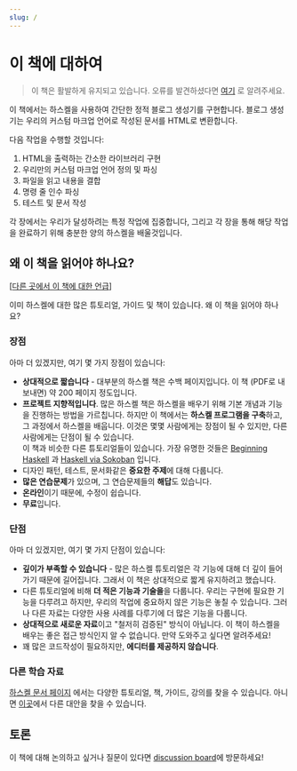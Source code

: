 ```yaml
---
slug: /
---
```


# 이 책에 대하여

> 이 책은 활발하게 유지되고 있습니다. 오류를 발견하셨다면 [여기](https://github.com/soupi/learn-haskell-blog-generator/issues) 로 알려주세요.

<!--
<div style="text-align: center">
  <img src="book-logo-transparent.png" alt="book logo" style="max-width: 40%">
</div>
-->

이 책에서는 하스켈을 사용하여 간단한 정적 블로그 생성기를 구현합니다.
블로그 생성기는 우리의 커스텀 마크업 언어로 작성된 문서를 HTML로 변환합니다.

다음 작업을 수행할 것입니다:

1. HTML을 출력하는 간소한 라이브러리 구현
2. 우리만의 커스텀 마크업 언어 정의 및 파싱
3. 파일을 읽고 내용을 결합
4. 명령 줄 인수 파싱
5. 테스트 및 문서 작성

각 장에서는 우리가 달성하려는 특정 작업에 집중합니다,
그리고 각 장을 통해 해당 작업을 완료하기 위해 충분한 양의 하스켈을 배울것입니다.

## 왜 이 책을 읽어야 하나요?

[[다른 곳에서 이 책에 대한 언급](https://github.com/soupi/learn-haskell-blog-generator/discussions/67)]

이미 하스켈에 대한 많은 튜토리얼, 가이드 및 책이 있습니다. 왜 이 책을 읽어야 하나요?

### 장점

아마 더 있겠지만, 여기 몇 가지 장점이 있습니다:

- **상대적으로 짧습니다** - 대부분의 하스켈 책은 수백 페이지입니다.
  이 책 (PDF로 내보내면) 약 200 페이지 정도입니다.
- **프로젝트 지향적입니다**. 많은 하스켈 책은 하스켈을 배우기 위해 기본 개념과 기능을 진행하는 방법을 가르칩니다.
  하지만 이 책에서는 **하스켈 프로그램을 구축**하고, 그 과정에서 하스켈을 배웁니다.
  이것은 몇몇 사람에게는 장점이 될 수 있지만, 다른 사람에게는 단점이 될 수 있습니다.<br/>
  이 책과 비슷한 다른 튜토리얼들이 있습니다. 가장 유명한 것들은
  [Beginning Haskell](https://www.apress.com/gp/book/9781430262510#otherversion=9781430262503)
  과 [Haskell via Sokoban](https://haskell-via-sokoban.nomeata.de/) 입니다.
- 디자인 패턴, 테스트, 문서화같은 **중요한 주제**에 대해 다룹니다.
- **많은 연습문제**가 있으며, 그 연습문제들의 **해답**도 있습니다.
- **온라인**이기 때문에, 수정이 쉽습니다.
- **무료**입니다.

### 단점

아마 더 있겠지만, 여기 몇 가지 단점이 있습니다:

- **깊이가 부족할 수 있습니다** - 많은 하스켈 튜토리얼은 각 기능에 대해 더 깊이 들어가기 때문에 길어집니다.
  그래서 이 책은 상대적으로 짧게 유지하려고 했습니다.
- 다른 튜토리얼에 비해 **더 적은 기능과 기술을**을 다룹니다.
  우리는 구현에 필요한 기능을 다루려고 하지만, 우리의 작업에 중요하지 않은 기능은 놓칠 수 있습니다.
  그러나 다른 자료는 다양한 사용 사례를 다루기에 더 많은 기능을 다룹니다.
- **상대적으로 새로운 자료**이고 "철저히 검증된" 방식이 아닙니다. 이 책이 하스켈을 배우는 좋은 접근 방식인지 알 수 없습니다.
  만약 도와주고 싶다면 알려주세요!
- 꽤 많은 코드작성이 필요하지만, **에디터를 제공하지 않습니다**.

### 다른 학습 자료

[하스켈 문서 페이지](https://www.haskell.org/documentation/) 에서는 다양한 튜토리얼, 책, 가이드, 강의를 찾을 수 있습니다.
아니면 [이곳](https://github.com/soupi/haskell-study-plan#about-this-guide)에서 다른 대안을 찾을 수 있습니다.

## 토론

이 책에 대해 논의하고 싶거나 질문이 있다면 [discussion board](https://github.com/soupi/learn-haskell-blog-generator/discussions)에 방문하세요!
